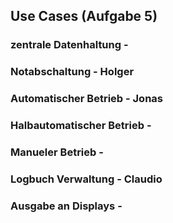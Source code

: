 ## Use Cases (Aufgabe 5)
### zentrale Datenhaltung - 
### Notabschaltung - Holger
### Automatischer Betrieb - Jonas
### Halbautomatischer Betrieb -
### Manueler Betrieb - 
### Logbuch Verwaltung - Claudio
### Ausgabe an Displays - 
### 
